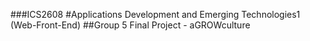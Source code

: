 ###ICS2608
#Applications Development and Emerging Technologies1 (Web-Front-End)
##Group 5 Final Project - aGROWculture
